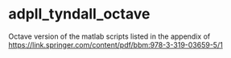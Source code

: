 # adpll_tyndall_octave
Octave version of the matlab scripts listed in the appendix of https://link.springer.com/content/pdf/bbm:978-3-319-03659-5/1
